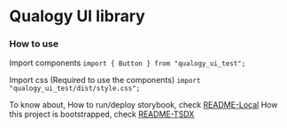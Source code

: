 # Qualogy UI library

### How to use

Import components
`import { Button } from "qualogy_ui_test";`

Import css (Required to use the components)
`import "qualogy_ui_test/dist/style.css";`

To know about,
How to run/deploy storybook, check [README-Local](/README-Local.md)
How this project is bootstrapped, check [README-TSDX](/README-TSDX.md)
